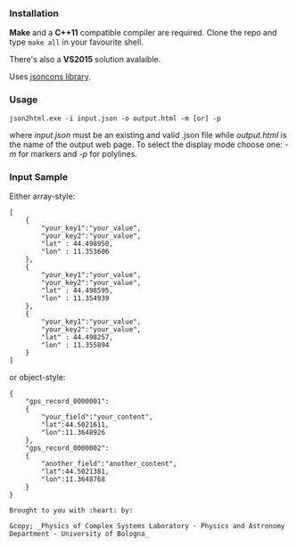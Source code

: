 ### Installation
**Make** and a **C++11** compatible compiler are required. Clone the repo and type ``make all`` in your favourite shell.

There's also a **VS2015** solution avalaible.

Uses [jsoncons library](https://github.com/danielaparker/jsoncons).


### Usage
```
json2html.exe -i input.json -o output.html -m [or] -p
```
where *input.json* must be an existing and valid .json file while *output.html* is the name of the output web page. To select the display mode choose one: *-m* for markers and *-p* for polylines.

### Input Sample

Either array-style:
```
[
    {
        "your_key1":"your_value",
        "your_key2":"your_value",
        "lat" : 44.498950,
        "lon" : 11.353606
    },
    {
        "your_key1":"your_value",
        "your_key2":"your_value",
        "lat" : 44.498595,
        "lon" : 11.354939
    },
    {
        "your_key1":"your_value",
        "your_key2":"your_value",
        "lat" : 44.498257,
        "lon" : 11.355894
    }
]
```
or object-style:
```
{
    "gps_record_0000001":
    {
        "your_field":"your_content",
        "lat":44.5021611,
        "lon":11.3648926
    },
    "gps_record_0000002":
    {
        "another_field":"another_content",
        "lat":44.5021381,
        "lon":11.3648768
    }
}

Brought to you with :heart: by:

&copy; _Physics of Complex Systems Laboratory - Physics and Astronomy Department - University of Bologna_
